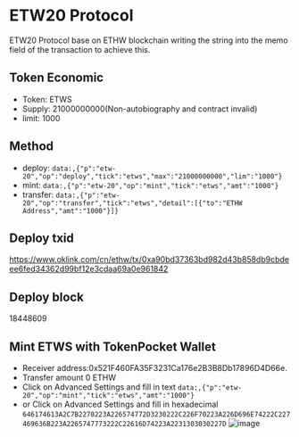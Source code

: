 # ETW20 Protocol
ETW20 Protocol base on ETHW blockchain writing the string into the memo field of the transaction to achieve this.

## Token Economic
 - Token: ETWS
 - Supply: 21000000000(Non-autobiography and contract invalid)
 - limit: 1000

## Method
 - deploy: `data:,{"p":"etw-20","op":"deploy","tick":"etws","max":"21000000000","lim":"1000"}`
 - mint: `data:,{"p":"etw-20","op":"mint","tick":"etws","amt":"1000"}`
 - transfer: `data:,{"p":"etw-20","op":"transfer","tick":"etws","detail":[{"to":"ETHW Address","amt":"1000"}]}`

## Deploy txid
https://www.oklink.com/cn/ethw/tx/0xa90bd37363bd982d43b858db9cbdeee6fed34362d99bf12e3cdaa69a0e961842

## Deploy block
18448609

## Mint ETWS with TokenPocket Wallet
 - Receiver address:0x521F460FA35F3231Ca176e2B3B8Db17896D4D66e.
 - Transfer amount 0 ETHW
 - Click on Advanced Settings and fill in text `data:,{"p":"etw-20","op":"mint","tick":"etws","amt":"1000"}`
 - or Click on Advanced Settings and fill in hexadecimal `646174613A2C7B2270223A226574772D3230222C226F70223A226D696E74222C227469636B223A2265747773222C22616D74223A2231303030227D`
![image](https://github.com/ETW20-ETWS/ETW20/assets/152284226/d93e90a2-c4c8-4efe-b74c-dd51e76814b6)
